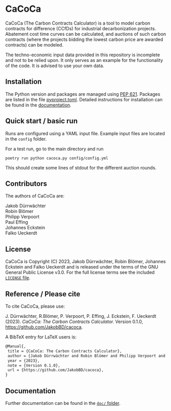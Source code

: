 # CaCoCa

CaCoCa (The Carbon Contracts Calculator) is a tool to model carbon contracts for difference (CCfDs) for industrial decarbonization projects. Abatement cost time curves can be calculated, and auctions of such carbon contracts (where the projects bidding the lowest carbon price are awarded contracts) can be modeled.

The techno-economic input data provided in this repository is incomplete and not to be relied upon. It only serves as an example for the functionality of the code. It is advised to use your own data.

## Installation

The Python version and packages are managed using [PEP 621](https://peps.python.org/pep-0621/). Packages are listed in the file [pyproject.toml](pyproject.toml). Detailed instructions for installation can be found in the [documentation](doc/100_getting_started.md).

## Quick start / basic run

Runs are configured using a YAML input file. Example input files are located in the `config` folder.

For a test run, go to the main directory and run

```
poetry run python cacoca.py config/config.yml
```

This should create some lines of stdout for the different auction rounds.

## Contributors

The authors of CaCoCa are:

Jakob Dürrwächter\
Robin Blömer\
Philipp Verpoort\
Paul Effing\
Johannes Eckstein\
Falko Ueckerdt

## License

CaCoCa is Copyright (C) 2023, Jakob Dürrwächter, Robin Blömer, Johannes Eckstein and Falko Ueckerdt and is released under the terms of the
GNU General Public License v3.0. For the full license terms see
the included [`LICENSE` file](LICENSE).

## Reference / Please cite

To cite CaCoCa, please use:

J. Dürrwächter, R.Blömer, P. Verpoort, P. Effing, J. Eckstein, F. Ueckerdt (2023). _CaCoCa: The Carbon Contracts Calculator._ Version 0.1.0, <https://github.com/JakobBD/cacoca>.

A BibTeX entry for LaTeX users is:

 ```latex
@Manual{,
  title = {CaCoCa: The Carbon Contracts Calculator},
  author = {Jakob Dürrwächter and Robin Blömer and Philipp Verpoort and Paul Effing and Johannes Eckstein and Falko Ueckerdt},
  year = {2023},
  note = {Version 0.1.0},
  url = {https://github.com/JakobBD/cacoca},
}
```

## Documentation

Further documentation can be found in the [`doc/` folder](doc/).


